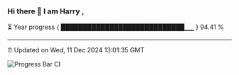 ### Hi there 👋 I am Harry , 

⏳ Year progress { ████████████████████████████▁▁ } 94.41 %

---

⏰ Updated on Wed, 11 Dec 2024 13:01:35 GMT

![Progress Bar CI](https://github.com/duykhang68/duykhang68/workflows/Progress%20Bar%20CI/badge.svg)
